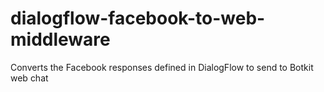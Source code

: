 # dialogflow-facebook-to-web-middleware
Converts the Facebook responses defined in DialogFlow to send to Botkit web chat
